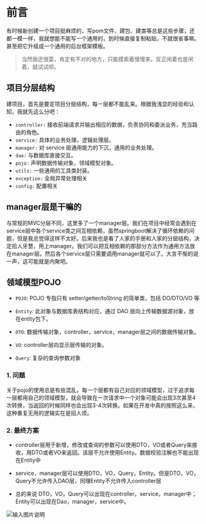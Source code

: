 # 前言

有时候新创建一个项目挺麻烦的，写pom文件、建包、建类等总是这些步骤，还都一模一样，我就想能不能写一个通用的，到时候直接复制粘贴，不就很省事嘛。甚至把它升级成一个通用的后台框架模板。

> 当然我还很菜，肯定有不对的地方，只能摸索着慢慢来。反正闲着也是闲着，就试试呗。

## 项目分层结构

建项目，首先是要定项目分层结构，每一层都不能乱来。根据我浅显的经验和认知，我就先这么分吧：

- `controller:` 接收前端请求并输出相应的数据，负责协同和委派业务，充当路由的角色。
- `service:` 具体的业务处理，逻辑处理层。
- `manager:` 对 service 层通用能力的下沉，通用的业务处理。
- `dao:` 与数据库直接交互。
- `pojo:` 声明数据传输对象，领域模型对象。
- `utils:` 一些通用的工具类封装。
- `exception:` 全局异常处理相关
- `config:` 配置相关

## manager层是干嘛的

与常规的MVC分层不同，这里多了一个manager层。我们在项目中经常会遇到在service层中各个service类之间互相依赖，虽然springboot解决了循环依赖的问题，但是我总觉得这样不太好。后来我也是看了人家的手册和人家的分层结构，决定拾人牙慧，用上manager。我们可以把互相依赖的那部分方法作为通用方法放在manager层。然后各个service层只需要调用manager就可以了。大言不惭的说一声，这可能就是内聚吧。

## 领域模型POJO

- `POJO`: POJO 专指只有 setter/getter/toString 的简单类，包括 DO/DTO/VO 等

- `Entity`: 此对象与数据库表结构对应，通过 DAO 层向上传输数据源对象，放在entity包下。

- `DTO`: 数据传输对象，controller，service，manager层之间的数据传输对象。

- `VO`: controller层向显示层传输的对象。

- `Query`: 复杂的查询参数对象

### 1. 问题

关于pojo的使用总是有些混乱，每一个层都有自己对应的领域模型，过于追求每一层都用自己的领域模型，就会导致在一次请求中一个对象可能会出现3次甚至4次转换，当返回的时候同样也会出现3-4次转换。如果在开发中真的按照这么来，这种重复无用的逻辑实在是招人烦。

###  2. 最终方案

- controller层用于新增，修改或查询的参数可以使用DTO，VO或者Query来接收，用DTO或者VO来返回。该层不允许使用Entity。数据校验注解也不能出现在Entity中
- service，manager层可以使用DTO，VO，Query，Entity。但是DTO，VO，Query不允许传入DAO层，同理Entity不允许传入controller层

- 总的来说
DTO，VO，Query可以出现在controller，service，manager中；
Entity可以出现在Dao，manager，service中。


![输入图片说明](https://images.gitee.com/uploads/images/2021/1003/132419_3a1c864f_1806068.png "611384c204ece.png")
